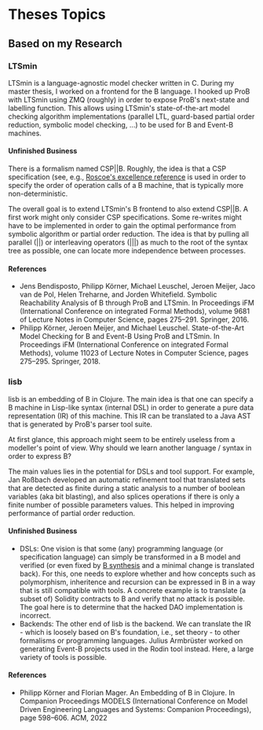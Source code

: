 # Theses Topics


## Based on my Research

### LTSmin

LTSmin is a language-agnostic model checker written in C.
During my master thesis, I worked on a frontend for the B language.
I hooked up ProB with LTSmin using ZMQ (roughly) in order to expose ProB's next-state and labelling function.
This allows using LTSmin's state-of-the-art model checking algorithm implementations (parallel LTL, guard-based partial order reduction, symbolic model checking, ...)
to be used for B and Event-B machines.

#### Unfinished Business

There is a formalism named CSP||B.
Roughly, the idea is that a CSP specification (see, e.g., [Roscoe's excellence reference](https://ora.ox.ac.uk/objects/uuid:d5a3ae86-626e-4387-94f1-070f522040aa/download_file?file_format=application%2Fpdf&safe_filename=68b.pdf&type_of_work=Book) is used in order to specify the order of operation calls of a B machine, that is typically more non-deterministic.

The overall goal is to extend LTSmin's B frontend to also extend CSP||B.
A first work might only consider CSP specifications.
Some re-writes might have to be implemented in order to gain the optimal performance from symbolic algorithm or partial order reduction.
The idea is that by pulling all parallel (||) or interleaving operators (|||) as much to the root of the syntax tree as possible,
one can locate more independence between processes.

#### References

- Jens Bendisposto, Philipp Körner, Michael Leuschel, Jeroen Meijer, Jaco van de Pol, Helen Treharne, and Jorden Whitefield.
  Symbolic Reachability Analysis of B through ProB and LTSmin. 
  In Proceedings iFM (International Conference on integrated Formal Methods), volume 9681 of Lecture Notes in Computer Science, pages 275–291. Springer, 2016.
- Philipp Körner, Jeroen Meijer, and Michael Leuschel.
  State-of-the-Art Model Checking for B and Event-B Using ProB and LTSmin.
  In Proceedings iFM (International Conference on integrated Formal Methods), volume 11023 of Lecture Notes in Computer Science, pages 275–295. Springer, 2018.



### lisb

lisb is an embedding of B in Clojure.
The main idea is that one can specify a B machine in Lisp-like syntax (internal DSL) in order to generate a pure data representation (IR) of this machine.
This IR can be translated to a Java AST that is generated by ProB's parser tool suite.

At first glance, this approach might seem to be entirely useless from a modeller's point of view.
Why should we learn another language / syntax in order to express B?

The main values lies in the potential for DSLs and tool support.
For example, Jan Roßbach developed an automatic refinement tool that translated sets that are detected as finite during a static analysis to a number of boolean variables (aka bit blasting),
and also splices operations if there is only a finite number of possible parameters values.
This helped in improving performance of partial order reduction.


#### Unfinished Business

- DSLs: One vision is that some (any) programming language (or specification language) can simply be transformed in a B model and verified (or even fixed by [B synthesis](https://doi.org/10.1007/978-3-319-98938-9_20) and a minimal change is translated back).
  For this, one needs to explore whether and how concepts such as polymorphism, inheritence and recursion can be expressed in B in a way that is still compatible with tools.
  A concrete example is to translate (a subset of) Solidity contracts to B and verify that no attack is possible.
  The goal here is to determine that the hacked DAO implementation is incorrect.
- Backends: The other end of lisb is the backend. We can translate the IR - which is loosely based on B's foundation, i.e., set theory - to other formalisms or programming languages.
  Julius Armbrüster worked on generating Event-B projects used in the Rodin tool instead.
  Here, a large variety of tools is possible.


#### References

- Philipp Körner and Florian Mager. An Embedding of B in Clojure. In Companion Proceedings MODELS (International Conference on Model Driven Engineering Languages and Systems: Companion Proceedings), page 598–606. ACM, 2022


